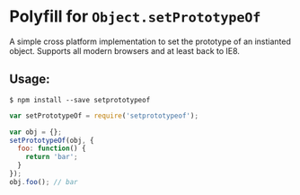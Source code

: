 # Polyfill for `Object.setPrototypeOf`

A simple cross platform implementation to set the prototype of an instianted object. Supports all modern browsers and at
least back to IE8.

## Usage:

```
$ npm install --save setprototypeof
```

```javascript
var setPrototypeOf = require('setprototypeof');

var obj = {};
setPrototypeOf(obj, {
  foo: function() {
    return 'bar';
  }
});
obj.foo(); // bar
```
